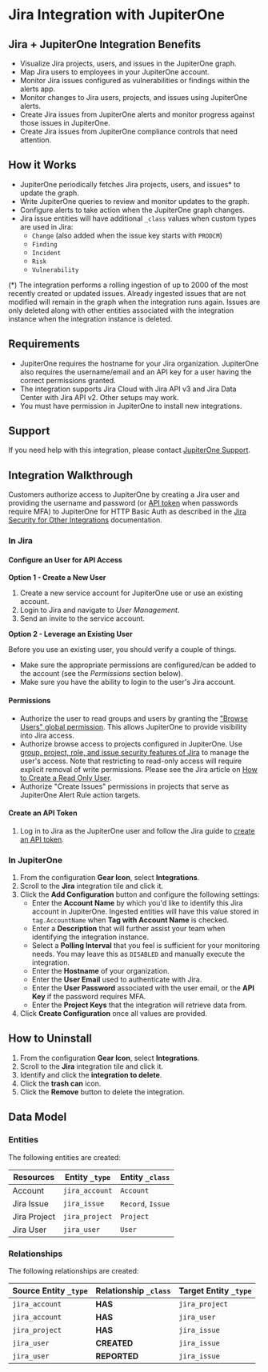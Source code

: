 # Jira Integration with JupiterOne

## Jira + JupiterOne Integration Benefits

*   Visualize Jira projects, users, and issues in the JupiterOne graph.
*   Map Jira users to employees in your JupiterOne account.
*   Monitor Jira issues configured as vulnerabilities or findings within the
    alerts app.
*   Monitor changes to Jira users, projects, and issues using JupiterOne alerts.
*   Create Jira issues from JupiterOne alerts and monitor progress against those
    issues in JupiterOne.
*   Create Jira issues from JupiterOne compliance controls that need attention.

## How it Works

*   JupiterOne periodically fetches Jira projects, users, and issues\* to update
    the graph.
*   Write JupiterOne queries to review and monitor updates to the graph.
*   Configure alerts to take action when the JupiterOne graph changes.
*   Jira issue entities will have additional `_class` values when custom types are
    used in Jira:
    *   `Change` (also added when the issue key starts with `PRODCM`)
    *   `Finding`
    *   `Incident`
    *   `Risk`
    *   `Vulnerability`

(\*) The integration performs a rolling ingestion of up to 2000 of the most
recently created or updated issues. Already ingested issues that are not
modified will remain in the graph when the integration runs again. Issues are
only deleted along with other entities associated with the integration instance
when the integration instance is deleted.

## Requirements

*   JupiterOne requires the hostname for your Jira organization. JupiterOne also
    requires the username/email and an API key for a user having the correct
    permissions granted.
*   The integration supports Jira Cloud with Jira API v3 and Jira Data Center with
    Jira API v2. Other setups may work.
*   You must have permission in JupiterOne to install new integrations.

## Support

If you need help with this integration, please contact
[JupiterOne Support](https://support.jupiterone.io).

## Integration Walkthrough

Customers authorize access to JupiterOne by creating a Jira user and providing
the username and password (or [API token][2] when passwords require MFA) to
JupiterOne for HTTP Basic Auth as described in the [Jira Security for Other
Integrations][1] documentation.

### In Jira

#### Configure an User for API Access

**Option 1 - Create a New User**

1.  Create a new service account for JupiterOne use or use an existing account.
2.  Login to Jira and navigate to *User Management*.
3.  Send an invite to the service account.

**Option 2 - Leverage an Existing User**

Before you use an existing user, you should verify a couple of things.

*   Make sure the appropriate permissions are configured/can be added to the
    account (see the *Permissions* section below).
*   Make sure you have the ability to login to the user's Jira account.

#### Permissions

*   Authorize the user to read groups and users by granting the ["Browse Users"
    global permission][5]. This allows JupiterOne to provide visibility into Jira
    access.
*   Authorize browse access to projects configured in JupiterOne. Use [group,
    project, role, and issue security features of Jira][3] to manage the user's
    access. Note that restricting to read-only access will require explicit
    removal of write permissions. Please see the Jira article on [How to Create a
    Read Only User][4].
*   Authorize "Create Issues" permissions in projects that serve as JupiterOne
    Alert Rule action targets.

#### Create an API Token

1.  Log in to Jira as the JupiterOne user and follow the Jira guide to [create an
    API token][2].

### In JupiterOne

1.  From the configuration **Gear Icon**, select **Integrations**.
2.  Scroll to the **Jira** integration tile and click it.
3.  Click the **Add Configuration** button and configure the following settings:
    *   Enter the **Account Name** by which you'd like to identify this Jira
        account in JupiterOne. Ingested entities will have this value stored in
        `tag.AccountName` when **Tag with Account Name** is checked.
    *   Enter a **Description** that will further assist your team when identifying
        the integration instance.
    *   Select a **Polling Interval** that you feel is sufficient for your
        monitoring needs. You may leave this as `DISABLED` and manually execute the
        integration.
    *   Enter the **Hostname** of your organization.
    *   Enter the **User Email** used to authenticate with Jira.
    *   Enter the **User Password** associated with the user email, or the **API
        Key** if the password requires MFA.
    *   Enter the **Project Keys** that the integration will retrieve data from.
4.  Click **Create Configuration** once all values are provided.

## How to Uninstall

1.  From the configuration **Gear Icon**, select **Integrations**.
2.  Scroll to the **Jira** integration tile and click it.
3.  Identify and click the **integration to delete**.
4.  Click the **trash can** icon.
5.  Click the **Remove** button to delete the integration.

<!-- {J1_DOCUMENTATION_MARKER_START} -->

<!--
********************************************************************************
NOTE: ALL OF THE FOLLOWING DOCUMENTATION IS GENERATED USING THE
"j1-integration document" COMMAND. DO NOT EDIT BY HAND! PLEASE SEE THE DEVELOPER
DOCUMENTATION FOR USAGE INFORMATION:

https://github.com/JupiterOne/sdk/blob/main/docs/integrations/development.md
********************************************************************************
-->

## Data Model

### Entities

The following entities are created:

| Resources    | Entity `_type` | Entity `_class`   |
| ------------ | -------------- | ----------------- |
| Account      | `jira_account` | `Account`         |
| Jira Issue   | `jira_issue`   | `Record`, `Issue` |
| Jira Project | `jira_project` | `Project`         |
| Jira User    | `jira_user`    | `User`            |

### Relationships

The following relationships are created:

| Source Entity `_type` | Relationship `_class` | Target Entity `_type` |
| --------------------- | --------------------- | --------------------- |
| `jira_account`        | **HAS**               | `jira_project`        |
| `jira_account`        | **HAS**               | `jira_user`           |
| `jira_project`        | **HAS**               | `jira_issue`          |
| `jira_user`           | **CREATED**           | `jira_issue`          |
| `jira_user`           | **REPORTED**          | `jira_issue`          |

<!--
********************************************************************************
END OF GENERATED DOCUMENTATION AFTER BELOW MARKER
********************************************************************************
-->

<!-- {J1_DOCUMENTATION_MARKER_END} -->

[1]: https://developer.atlassian.com/cloud/jira/platform/security-for-other-integrations/

[2]: https://confluence.atlassian.com/cloud/api-tokens-938839638.html

[3]: https://support.atlassian.com/jira-core-cloud/docs/how-do-jira-permissions-work/

[4]: https://confluence.atlassian.com/jirakb/jira-cloud-how-to-create-a-read-only-user-779160729.html

[5]: https://confluence.atlassian.com/adminjiraserver/managing-global-permissions-938847142.html
 
<!--  jupiterOneDocVersion=2-2-1 -->